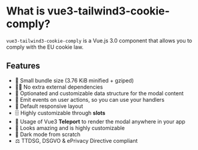# What is vue3-tailwind3-cookie-comply?

`vue3-tailwind3-cookie-comply` is a Vue.js 3.0 component that allows you to comply with the EU cookie law.

## Features

- 🔹 Small bundle size (3.76 KiB minified + gziped)
- 🙅‍♂️ No extra external dependencies
- 🤖 Optionated and customizable data structure for the modal content
- 👐 Emit events on user actions, so you can use your handlers
- 📱 Default responsive layout
- 🗄️ Highly customizable through **slots**
- 🚪 Usage of Vue3 **Teleport** to render the modal anywhere in your app
- 💅 Looks amazing and is highly customizable
- 🌙 Dark mode from scratch
- ⚖️ TTDSG, DSGVO & ePrivacy Directive compliant
